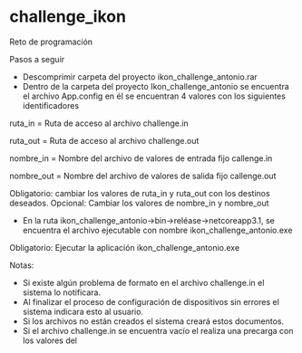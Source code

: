 # challenge_ikon
Reto de programación

Pasos a seguir
-	Descomprimir carpeta del proyecto ikon_challenge_antonio.rar
-	Dentro de la carpeta del proyecto Ikon_challenge_antonio se encuentra el archivo App.config en él se encuentran 4 valores con los siguientes identificadores

ruta_in = Ruta de acceso al archivo challenge.in

ruta_out = Ruta de acceso al archivo challenge.out

nombre_in = Nombre del archivo de valores de entrada fijo callenge.in

nombre_out = Nombre del archivo de valores de salida fijo callenge.out

Obligatorio: cambiar los valores de ruta_in y ruta_out con los destinos deseados.
Opcional: Cambiar los valores de nombre_in y nombre_out

-	En la ruta ikon_challenge_antonio->bin->reléase->netcoreapp3.1, se encuentra el archivo ejecutable con nombre ikon_challenge_antonio.exe 
 
Obligatorio: Ejecutar la aplicación ikon_challenge_antonio.exe

Notas:	
-	Si existe algún problema de formato en el archivo challenge.in el sistema lo notificara.
-	Al finalizar el proceso de configuración de dispositivos sin errores el sistema indicara esto al usuario.
-	Si los archivos no están creados el sistema creará estos documentos.  
-	Si el archivo challenge.in se encuentra vacío el realiza una precarga con los valores del 

